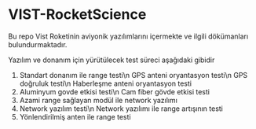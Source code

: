 # VIST-RocketScience

Bu repo Vist Roketinin aviyonik yazılımlarını içermekte ve ilgili dökümanları bulundurmaktadır.

Yazılım ve donanım için yürütülecek test süreci aşağıdaki gibidir
1. Standart donanım ile range testi\n
GPS anteni oryantasyon testi\n
GPS doğruluk testi\n
Haberleşme anteni oryantasyon testi
2. Aluminyum govde etkisi testi\n
Cam fiber gövde etkisi testi
3. Azami range sağlayan modül ile network yazılımı
4. Network yazılım testi\n
Network yazılımı ile range artışının testi
5. Yönlendirilmiş anten ile range testi
